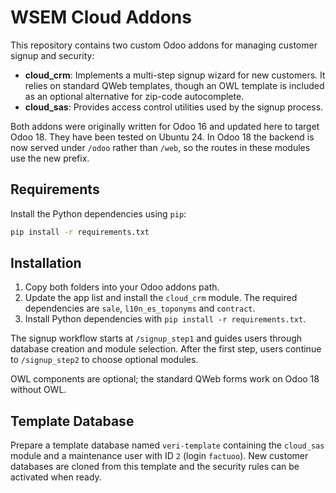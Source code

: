# WSEM Cloud Addons

This repository contains two custom Odoo addons for managing customer signup and security:

- **cloud_crm**: Implements a multi-step signup wizard for new customers. It relies on standard QWeb templates, though an OWL template is included as an optional alternative for zip-code autocomplete.
- **cloud_sas**: Provides access control utilities used by the signup process.

Both addons were originally written for Odoo 16 and updated here to target Odoo 18. They have been tested on Ubuntu 24.
In Odoo 18 the backend is now served under `/odoo` rather than `/web`, so the routes in these modules use the new prefix.

## Requirements

Install the Python dependencies using `pip`:

```bash
pip install -r requirements.txt
```

## Installation

1. Copy both folders into your Odoo addons path.
2. Update the app list and install the `cloud_crm` module. The required dependencies are `sale`, `l10n_es_toponyms` and `contract`.
3. Install Python dependencies with `pip install -r requirements.txt`.

The signup workflow starts at `/signup_step1` and guides users through database creation and module selection.
After the first step, users continue to `/signup_step2` to choose optional modules.

OWL components are optional; the standard QWeb forms work on Odoo 18 without OWL.
## Template Database

Prepare a template database named `veri-template` containing the `cloud_sas` module and a maintenance user with ID `2` (login `factuoo`). New customer databases are cloned from this template and the security rules can be activated when ready.

